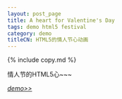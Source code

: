```yaml
---
layout: post_page
title: A heart for Valentine's Day
tags: demo html5 festival
category: demo
titleCN: HTML5的情人节心动画
---
```


{% include copy.md %}

情人节的HTML5心~~~

[_demo>>_](/demo/2014-02-13-A-Heart-For-Valentine's-Day/index.html)
